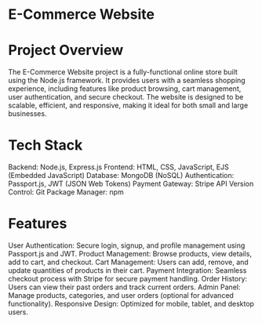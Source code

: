 # E-Commerce Website
# Project Overview
The E-Commerce Website project is a fully-functional online store built using the Node.js framework. It provides users with a seamless shopping experience, including features like product browsing, cart management, user authentication, and secure checkout. The website is designed to be scalable, efficient, and responsive, making it ideal for both small and large businesses.

# Tech Stack
Backend: Node.js, Express.js
Frontend: HTML, CSS, JavaScript, EJS (Embedded JavaScript)
Database: MongoDB (NoSQL)
Authentication: Passport.js, JWT (JSON Web Tokens)
Payment Gateway: Stripe API
Version Control: Git
Package Manager: npm
# Features
User Authentication: Secure login, signup, and profile management using Passport.js and JWT.
Product Management: Browse products, view details, add to cart, and checkout.
Cart Management: Users can add, remove, and update quantities of products in their cart.
Payment Integration: Seamless checkout process with Stripe for secure payment handling.
Order History: Users can view their past orders and track current orders.
Admin Panel: Manage products, categories, and user orders (optional for advanced functionality).
Responsive Design: Optimized for mobile, tablet, and desktop users.
